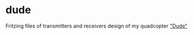 # dude
Fritzing files of transmitters and receivers design of my quadcopter 
["Dude"](https://www.instagram.com/p/BT3tbtCBWOkmcoP4vOY3FDmtyoQXb9ZlLRJyXY0/?taken-by=samuellmatthew)
